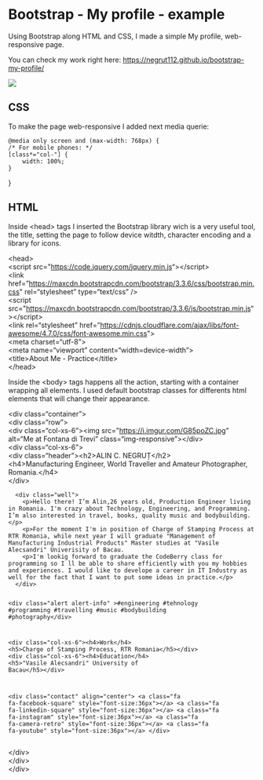 # Bootstrap - My profile - example

<p>Using Bootstrap along HTML and CSS, I made a simple My profile, web-responsive page.<br>
    
You can check my work right here: <a href="https://negrut112.github.io/bootstrap-my-profile/">https://negrut112.github.io/bootstrap-my-profile/</a><br>
    
<img src="https://i.imgur.com/ttQw0Wh.jpg">

## CSS

<p>To make the page web-responsive I added next media querie:</p>
<pre><code>@media only screen and (max-width: 768px) {
/* For mobile phones: */
[class*=&quot;col-&quot;] {
    width: 100%;
}
</code></pre>
<p>}</p>

## HTML

<p>Inside &lt;head&gt; tags I inserted the Bootstrap library wich is a very useful tool, the title, setting the page to follow device witdth, character encoding and a library for icons.</p>
<p>&lt;head&gt;<br>
&lt;script src=&quot;<a href="https://code.jquery.com/jquery.min.js">https://code.jquery.com/jquery.min.js</a>“&gt;&lt;/script&gt;<br>
&lt;link href=”<a href="https://maxcdn.bootstrapcdn.com/bootstrap/3.3.6/css/bootstrap.min.css">https://maxcdn.bootstrapcdn.com/bootstrap/3.3.6/css/bootstrap.min.css</a>&quot; rel=“stylesheet” type=“text/css” /&gt;<br>
&lt;script src=&quot;<a href="https://maxcdn.bootstrapcdn.com/bootstrap/3.3.6/js/bootstrap.min.js">https://maxcdn.bootstrapcdn.com/bootstrap/3.3.6/js/bootstrap.min.js</a>“&gt;&lt;/script&gt;<br>
&lt;link rel=“stylesheet” href=”<a href="https://cdnjs.cloudflare.com/ajax/libs/font-awesome/4.7.0/css/font-awesome.min.css">https://cdnjs.cloudflare.com/ajax/libs/font-awesome/4.7.0/css/font-awesome.min.css</a>&quot;&gt;<br>
&lt;meta charset=“utf-8”&gt;<br>
&lt;meta name=“viewport” content=“width=device-width”&gt;<br>
&lt;title&gt;About Me - Practice&lt;/title&gt;<br>
&lt;/head&gt;</p>
<p>Inside the &lt;body&gt; tags happens all the action, starting with a container wrapping all elements. I used default bootstrap classes for differents html elements that will change their appearance.</p>
<p>&lt;div class=“container”&gt;<br>
&lt;div class=“row”&gt;<br>
&lt;div class=“col-xs-6”&gt;&lt;img src=&quot;<a href="https://i.imgur.com/G85poZC.jpg">https://i.imgur.com/G85poZC.jpg</a>&quot; alt=“Me at Fontana di Trevi” class=“img-responsive”&gt;&lt;/div&gt;<br>
&lt;div class=“col-xs-6”&gt;<br>
&lt;div class=“header”&gt;&lt;h2&gt;ALIN C. NEGRUȚ&lt;/h2&gt;<br>
&lt;h4&gt;Manufacturing Engineer, World Traveller  and Amateur Photographer, Romania.&lt;/h4&gt;<br>
&lt;/div&gt;</p>
<pre><code>  &lt;div class=&quot;well&quot;&gt; 
    &lt;p&gt;Hello there! I’m Alin,26 years old, Production Engineer living in Romania. I'm crazy about Technology, Engineering, and Programming. I’m also interested in travel, books, quality music and bodybuilding.&lt;/p&gt;
    &lt;p&gt;For the moment I'm in position of Charge of Stamping Process at RTR Romania, while next year I will graduate &quot;Management of Manufacturing Industrial Products&quot; Master studies at &quot;Vasile Alecsandri&quot; Univerisity of Bacau.
    &lt;p&gt;I'm lookig forward to graduate the CodeBerry class for programming so I ll be able to share efficiently with you my hobbies and experiences. I would like to develope a career in IT Industry as well for the fact that I want to put some ideas in practice.&lt;/p&gt;
  &lt;/div&gt;
  
  &lt;div class=&quot;alert alert-info&quot; &gt;#engineering #tehnology #programming #travelling #music #bodybuilding #photography&lt;/div&gt;
  
  &lt;div class=&quot;col-xs-6&quot;&gt;&lt;h4&gt;Work&lt;/h4&gt;
    &lt;h5&gt;Charge of Stamping Process, RTR Romania&lt;/h5&gt;&lt;/div&gt;
  &lt;div class=&quot;col-xs-6&quot;&gt;&lt;h4&gt;Education&lt;/h4&gt;
    &lt;h5&gt;&quot;Vasile Alecsandri&quot; University of Bacau&lt;/h5&gt;&lt;/div&gt;
  
  &lt;div class=&quot;contact&quot; align=&quot;center&quot;&gt;
    &lt;a class=&quot;fa fa-facebook-square&quot; style=&quot;font-size:36px&quot;&gt;&lt;/a&gt;
    &lt;a class=&quot;fa fa-linkedin-square&quot; style=&quot;font-size:36px&quot;&gt;&lt;/a&gt;
    &lt;a class=&quot;fa fa-instagram&quot; style=&quot;font-size:36px&quot;&gt;&lt;/a&gt;
    &lt;a class=&quot;fa fa-camera-retro&quot; style=&quot;font-size:36px&quot;&gt;&lt;/a&gt;
    &lt;a class=&quot;fa fa-youtube&quot; style=&quot;font-size:36px&quot;&gt;&lt;/a&gt;
  &lt;/div&gt;
</code></pre>
<p>&lt;/div&gt;<br>
&lt;/div&gt;<br>
&lt;/div&gt;</p>
